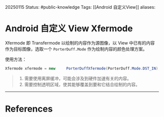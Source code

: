 20250115
Status: #public-knowledge
Tags: [[Android 自定义View]] 
aliases: 
# Android 自定义 View Xfermode
Xfermode 即 Transfermode
以绘制的内容作为源图像，以 View 中已有的内容作为目标图像，选取一个 `PorterDuff.Mode` 作为绘制内容的颜色处理方案。

使用方法：
```Java
Xfermode xfermode = new 	PorterDuffXfermode(PorterDuff.Mode.DST_IN);
```
> 1. 需要使用离屏缓冲，可能会涉及到硬件加速有关的内容。
> 2. 需要控制透明区域，使其能够覆盖到要和它结合绘制的内容。












---
# References
